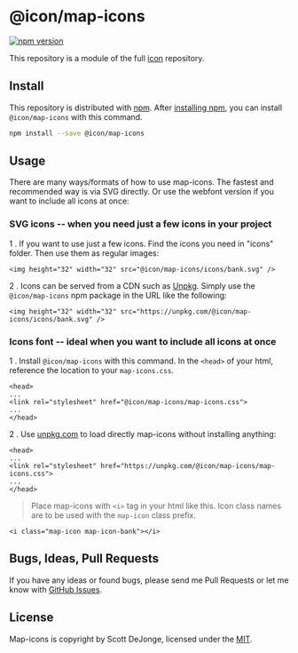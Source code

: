 # @icon/map-icons

[![npm version](https://img.shields.io/npm/v/@icon/map-icons.svg)](https://www.npmjs.org/package/@icon/map-icons)

This repository is a module of the full [icon][icon] repository.

## Install

This repository is distributed with [npm]. After [installing npm][install-npm], you can install `@icon/map-icons` with this command.

```bash
npm install --save @icon/map-icons
```

## Usage

There are many ways/formats of how to use map-icons. The fastest and recommended way is via SVG directly. Or use the webfont version if you want to include all icons at once:

### SVG icons -- when you need just a few icons in your project

1 . If you want to use just a few icons. Find the icons you need in "icons" folder. Then use them as regular images:

```
<img height="32" width="32" src="@icon/map-icons/icons/bank.svg" />
```

2 . Icons can be served from a CDN such as [Unpkg][Unpkg]. Simply use the `@icon/map-icons` npm package in the URL like the following:

```
<img height="32" width="32" src="https://unpkg.com/@icon/map-icons/icons/bank.svg" />
```

### Icons font -- ideal when you want to include all icons at once

1 . Install `@icon/map-icons` with this command. In the `<head>` of your html, reference the location to your `map-icons.css`.

```
<head>
...
<link rel="stylesheet" href="@icon/map-icons/map-icons.css">
...
</head>
```

2 . Use [unpkg.com][Unpkg] to load directly map-icons without installing anything:

```
<head>
...
<link rel="stylesheet" href="https://unpkg.com/@icon/map-icons/map-icons.css">
...
</head>
```

> Place map-icons with `<i>` tag in your html like this. Icon class names are to be used with the `map-icon` class prefix.

```
<i class="map-icon map-icon-bank"></i>
```


## Bugs, Ideas, Pull Requests

If you have any ideas or found bugs, please send me Pull Requests or let me know with [GitHub Issues][github issues].

## License

Map-icons is copyright by Scott DeJonge, licensed under the [MIT][license].

[license]: https://github.com/thecreation/icons/blob/master/modules/map-icons/LICENSE
[icon]: https://github.com/thecreation/icons
[npm]: https://www.npmjs.com/
[install-npm]: https://docs.npmjs.com/getting-started/installing-node
[sass]: http://sass-lang.com/
[github issues]: https://github.com/thecreation/icons/issues
[Unpkg]: https://unpkg.com
